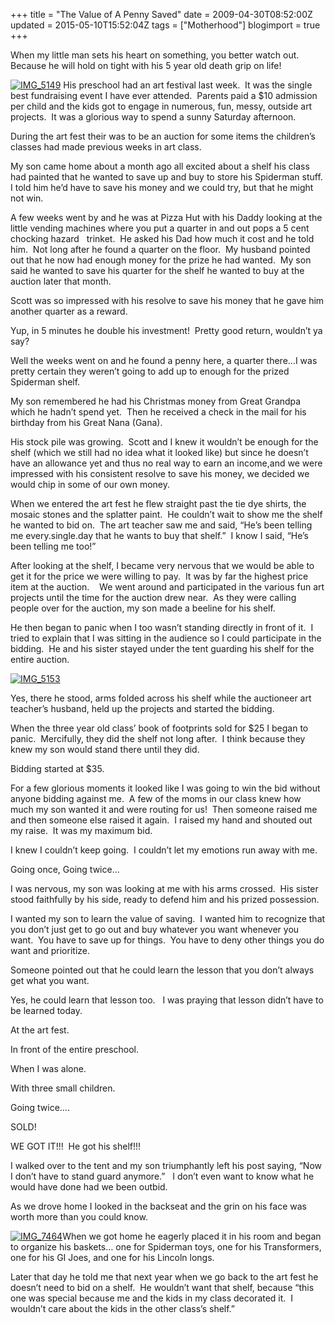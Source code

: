 +++
title = "The Value of A Penny Saved"
date = 2009-04-30T08:52:00Z
updated = 2015-05-10T15:52:04Z
tags = ["Motherhood"]
blogimport = true 
+++

When my little man sets his heart on something, you better watch out.&#160; Because he will hold on tight with his 5 year old death grip on life!

[![IMG_5149](https://latc.s3.amazonaws.com/wp-content/uploads/2009/04/img-5149-thumb.jpg "IMG_5149")](https://latc.s3.amazonaws.com/wp-content/uploads/2009/04/img-5149.jpg) His preschool had an art festival last week.&#160; It was the single best fundraising event I have ever attended.&#160; Parents paid a $10 admission per child and the kids got to engage in numerous, fun, messy, outside art projects.&#160; It was a glorious way to spend a sunny Saturday afternoon.&#160;&#160; 

During the art fest their was to be an auction for some items the children’s classes had made previous weeks in art class. 

My son came home about a month ago all excited about a shelf his class had painted that he wanted to save up and buy to store his Spiderman stuff.&#160; I told him he’d have to save his money and we could try, but that he might not win.&#160; 

A few weeks went by and he was at Pizza Hut with his Daddy looking at the little vending machines where you put a quarter in and out pops a 5 cent 
chocking hazard
&#160; trinket.&#160; He asked his Dad how much it cost and he told him.&#160; Not long after he found a quarter on the floor.&#160; My husband pointed out that he now had enough money for the prize he had wanted.&#160; My son said he wanted to save his quarter for the shelf he wanted to buy at the auction later that month.&#160; 

Scott was so impressed with his resolve to save his money that he gave him another quarter as a reward. 

Yup, in 5 minutes he double his investment!&#160; Pretty good return, wouldn’t ya say? 

Well the weeks went on and he found a penny here, a quarter there…I was pretty certain they weren’t going to add up to enough for the prized Spiderman shelf.&#160; 

My son remembered he had his Christmas money from Great Grandpa which he hadn’t spend yet.&#160; Then he received a check in the mail for his birthday from his Great Nana (Gana).&#160; 

His stock pile was growing.&#160; Scott and I knew it wouldn’t be enough for the shelf (which we still had no idea what it looked like) but since he doesn’t have an allowance yet and thus no real way to earn an income,and we were impressed with his consistent resolve to save his money, we decided we would chip in some of our own money.&#160; 

When we entered the art fest he flew straight past the tie dye shirts, the mosaic stones and the splatter paint.&#160; He couldn’t wait to show me the shelf he wanted to bid on.&#160; The art teacher saw me and said, “He’s been telling me every.single.day that he wants to buy that shelf.”&#160; I know I said, “He’s been telling me too!”&#160; 

After looking at the shelf, I became very nervous that we would be able to get it for the price we were willing to pay.&#160; It was by far the highest price item at the auction.&#160;&#160;&#160; We went around and participated in the various fun art projects until the time for the auction drew near.&#160; As they were calling people over for the auction, my son made a beeline for his shelf. 

He then began to panic when I too wasn’t standing directly in front of it.&#160; I tried to explain that I was sitting in the audience so I could participate in the bidding.&#160; He and his sister stayed under the tent guarding his shelf for the entire auction.&#160; 

[![IMG_5153](https://latc.s3.amazonaws.com/wp-content/uploads/2009/04/img-5153-thumb.jpg "IMG_5153")](https://latc.s3.amazonaws.com/wp-content/uploads/2009/04/img-5153.jpg)

Yes, there he stood, arms folded across his shelf while the 
auctioneer 
art teacher’s husband, held up the projects and started the bidding.&#160; 

When the three year old class’ book of footprints sold for $25 I began to panic.&#160; Mercifully, they did the shelf not long after.&#160; I think because they knew my son would stand there until they did.&#160; 

Bidding started at $35.

For a few glorious moments it looked like I was going to win the bid without anyone bidding against me.&#160; A few of the moms in our class knew how much my son wanted it and were routing for us!&#160; Then someone raised me&#160; and then someone else raised it again.&#160; I raised my hand and shouted out my raise.&#160; It was my maximum bid.&#160; 

I knew I couldn’t keep going.&#160; I couldn’t let my emotions run away with me.&#160; 

Going once, Going twice…

I was nervous, my son was looking at me with his arms crossed.&#160; His sister stood faithfully by his side, ready to defend him and his prized possession.&#160; 

I wanted my son to learn the value of saving.&#160; I wanted him to recognize that you don’t just get to go out and buy whatever you want whenever you want.&#160; You have to save up for things.&#160; You have to deny other things you do want and prioritize. 

Someone pointed out that he could learn the lesson that you don’t always get what you want. 

Yes, he could learn that lesson too.&#160;&#160; I was praying that lesson didn’t have to be learned today.&#160; 

At the art fest. 

In front of the entire preschool.&#160; 

When I was alone.&#160; 

With three small children. 

Going twice….

SOLD!&#160; 

WE GOT IT!!!&#160; He got his shelf!!!&#160; 

I walked over to the tent and my son triumphantly left his post saying, “Now I don’t have to stand guard anymore.”&#160;&#160; I don’t even want to know what he would have done had we been outbid.&#160; 

As we drove home I looked in the backseat and the grin on his face was worth more than you could know.&#160; 

[![IMG_7464](https://latc.s3.amazonaws.com/wp-content/uploads/2009/04/img-7464-thumb.jpg "IMG_7464")](https://latc.s3.amazonaws.com/wp-content/uploads/2009/04/img-7464.jpg)When we got home he eagerly placed it in his room and began to organize his baskets… one for Spiderman toys, one for his Transformers, one for his GI Joes, and one for his Lincoln longs. 

Later that day he told me that next year when we go back to the art fest he doesn’t need to bid on a shelf.&#160; He wouldn’t want that shelf, because “this one was special because me and the kids in my class decorated it.&#160; I wouldn’t care about the kids in the other class’s shelf.”&#160;&#160; 

